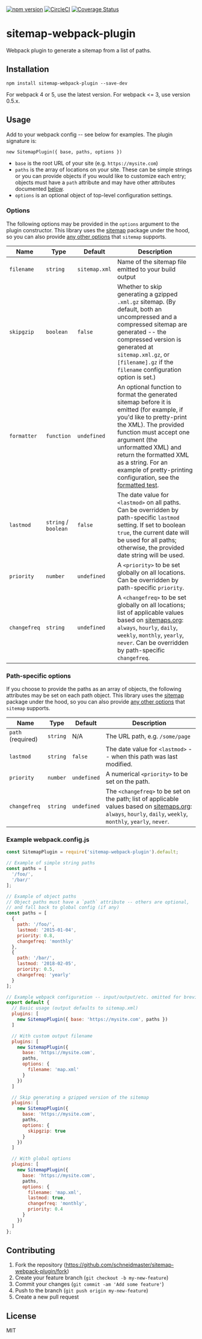 [![npm version](https://badge.fury.io/js/sitemap-webpack-plugin.svg)](https://badge.fury.io/js/sitemap-webpack-plugin) [![CircleCI](https://circleci.com/gh/schneidmaster/sitemap-webpack-plugin.svg?style=shield)](https://circleci.com/gh/schneidmaster/sitemap-webpack-plugin) [![Coverage Status](https://coveralls.io/repos/github/schneidmaster/sitemap-webpack-plugin/badge.svg)](https://coveralls.io/github/schneidmaster/sitemap-webpack-plugin)

# sitemap-webpack-plugin

Webpack plugin to generate a sitemap from a list of paths.

## Installation

    npm install sitemap-webpack-plugin --save-dev

For webpack 4 or 5, use the latest version. For webpack <= 3, use version 0.5.x.

## Usage

Add to your webpack config -- see below for examples. The plugin signature is:

    new SitemapPlugin({ base, paths, options })

* `base` is the root URL of your site (e.g. `https://mysite.com`)
* `paths` is the array of locations on your site. These can be simple strings or you can provide objects if you would like to customize each entry; objects must have a `path` attribute and may have other attributes documented [below](#path-specific-options).
* `options` is an optional object of top-level configuration settings.

### Options

The following options may be provided in the `options` argument to the plugin constructor. This library uses the [sitemap](https://www.npmjs.com/package/sitemap) package under the hood, so you can also provide [any other options](https://www.npmjs.com/package/sitemap#example-of-most-of-the-options-you-can-use-for-sitemap) that `sitemap` supports.

| Name | Type | Default | Description |
| --- | --- | --- | --- |
| `filename` | `string` | `sitemap.xml` | Name of the sitemap file emitted to your build output |
| `skipgzip` | `boolean` | `false` | Whether to skip generating a gzipped `.xml.gz` sitemap. (By default, both an uncompressed and a compressed sitemap are generated -- the compressed version is generated at `sitemap.xml.gz`, or `[filename].gz` if the `filename` configuration option is set.) |
| `formatter` | `function` | `undefined` | An optional function to format the generated sitemap before it is emitted (for example, if you'd like to pretty-print the XML). The provided function must accept one argument (the unformatted XML) and return the formatted XML as a string. For an example of pretty-printing configuration, see the [formatted test](https://github.com/schneidmaster/sitemap-webpack-plugin/blob/master/test/cases/formatted/webpack.config.js). |
| `lastmod` | `string` / `boolean` | `false` | The date value for `<lastmod>` on all paths. Can be overridden by path-specific `lastmod` setting. If set to boolean `true`, the current date will be used for all paths; otherwise, the provided date string will be used. |
| `priority` | `number` | `undefined` | A `<priority>` to be set globally on all locations. Can be overridden by path-specific `priority`. |
| `changefreq` | `string` | `undefined` | A `<changefreq>` to be set globally on all locations; list of applicable values based on [sitemaps.org](http://www.sitemaps.org/protocol.html): `always`, `hourly`, `daily`, `weekly`, `monthly`, `yearly`, `never`. Can be overridden by path-specific `changefreq`. |

### Path-specific options

If you choose to provide the paths as an array of objects, the following attributes may be set on each path object. This library uses the [sitemap](https://www.npmjs.com/package/sitemap) package under the hood, so you can also provide [any other options](https://www.npmjs.com/package/sitemap#example-of-most-of-the-options-you-can-use-for-sitemap) that `sitemap` supports.

| Name | Type | Default | Description |
| --- | --- | --- | --- |
| `path` (required) | `string` | N/A | The URL path, e.g. `/some/page` |
| `lastmod` | `string` | `false` | The date value for `<lastmod>` -- when this path was last modified. |
| `priority` | `number` | `undefined` | A numerical `<priority>` to be set on the path. |
| `changefreq` | `string` | `undefined` | The `<changefreq>` to be set on the path; list of applicable values based on [sitemaps.org](http://www.sitemaps.org/protocol.html): `always`, `hourly`, `daily`, `weekly`, `monthly`, `yearly`, `never`. |

### Example webpack.config.js

```js
const SitemapPlugin = require('sitemap-webpack-plugin').default;

// Example of simple string paths
const paths = [
  '/foo/',
  '/bar/'
];

// Example of object paths
// Object paths must have a `path` attribute -- others are optional,
// and fall back to global config (if any)
const paths = [
  {
    path: '/foo/',
    lastmod: '2015-01-04',
    priority: 0.8,
    changefreq: 'monthly'
  },
  {
    path: '/bar/',
    lastmod: '2018-02-05',
    priority: 0.5,
    changefreq: 'yearly'
  }
];

// Example webpack configuration -- input/output/etc. omitted for brevity.
export default {
  // Basic usage (output defaults to sitemap.xml)
  plugins: [
    new SitemapPlugin({ base: 'https://mysite.com', paths })
  ]

  // With custom output filename
  plugins: [
    new SitemapPlugin({
      base: 'https://mysite.com',
      paths,
      options: {
        filename: 'map.xml'
      }
    })
  ]

  // Skip generating a gzipped version of the sitemap
  plugins: [
    new SitemapPlugin({
      base: 'https://mysite.com',
      paths,
      options: {
        skipgzip: true
      }
    })
  ]

  // With global options
  plugins: [
    new SitemapPlugin({
      base: 'https://mysite.com',
      paths,
      options: {
        filename: 'map.xml',
        lastmod: true,
        changefreq: 'monthly',
        priority: 0.4
      }
    })
  ]
};
```

## Contributing

1. Fork the repository (https://github.com/schneidmaster/sitemap-webpack-plugin/fork)
2. Create your feature branch (`git checkout -b my-new-feature`)
3. Commit your changes (`git commit -am 'Add some feature'`)
4. Push to the branch (`git push origin my-new-feature`)
5. Create a new pull request

## License

MIT
